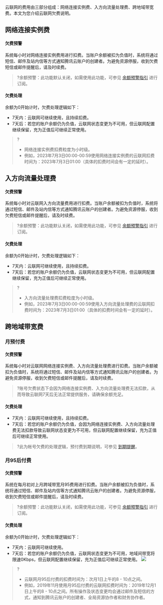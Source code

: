 ﻿云联网的费用由三部分组成：网络连接实例费、入方向流量处理费、跨地域带宽费。本文为您介绍云联网欠费说明。


## 网络连接实例费
#### 欠费预警
系统每小时对网络连接实例费用进行扣费。当账户余额被扣为负值时，系统将通过短信、邮件及站内信等方式通知腾讯云账户的创建者。为避免资源停服，收到欠费短信或邮件提醒后，请及时续费。
>?余额预警：此功能默认关闭，如需使用此功能，可参见 [余额预警指引](https://cloud.tencent.com/document/product/555/9942) 进行订阅。
>

#### 欠费处理
余额为0开始计时，欠费处理逻辑如下：
 - 7天内：云联网可继续使用，且持续扣费。
 - 7天后：若您的账户余额仍为负值，云联网状态变更为不可用，但云联网配置继续保留，充为正值后可继续正常使用。
>?
>- 网络连接实例费扣费粒度为小时级。
>- 例如，2023年7月3日00:00-00:59使用网络连接实例费的云联网扣费时间为：2023年7月3日01:00（具体的扣费时间会有一定的延时）。
>


## 入方向流量处理费
#### 欠费预警
系统每小时对云联网入方向流量费用进行扣费。当账户余额被扣为负值时，系统将通过短信、邮件及站内信等方式通知腾讯云账户的创建者。为避免资源停服，收到欠费短信或邮件提醒后，请及时续费。
>?余额预警：此功能默认关闭，如需使用此功能，可参见 [余额预警指引](https://cloud.tencent.com/document/product/555/9942) 进行订阅。
>

#### 欠费处理
余额为0开始计时，欠费处理逻辑如下：
 - 7天内：云联网可继续使用，且持续扣费。
 - 7天后：若您的账户余额仍为负值，云联网状态变更为不可用，但云联网配置继续保留，充为正值后可继续正常使用。

>?
>- 入方向流量处理费扣费粒度为小时级。
>- 例如，2023年7月3日00:00-00:59使用入方向流量处理费的云联网扣费时间为：2023年7月3日01:00（具体的扣费时间会有一定的延时）。
>

## 跨地域带宽费
### 月预付费
#### 欠费预警
系统每小时对云联网网络连接实例费、入方向流量处理费进行扣费。当账户余额被扣为负值时，系统将通过短信、邮件及站内信等方式通知腾讯云账户的创建者。为避免资源停服，收到欠费短信或邮件提醒后，请及时续费。
>?账号欠费状态下会因为网络连接实例费、入方向流量处理费无法扣款，从而导致云联网7天后无法正常提供服务，请确保余额充足。
>


#### 欠费处理
 - 7天内：云联网可继续使用，且持续扣费。
 - 7天后：若您的账户余额仍为负值，会因为网络连接实例费、入方向流量处理费无法扣款导致云联网状态变更为不可用，但云联网配置继续保留，充为正值后可继续正常使用。
>?此为帐号欠费的处理逻辑，预付费到期说明，可参见 [到期提醒](https://cloud.tencent.com/document/product/877/18745)。
>


### 月95后付费
#### 欠费预警
系统在每月初对上月跨域带宽月95费用进行扣费。当账户余额被扣为负值时，系统将通过短信、邮件及站内信等方式通知腾讯云账户的创建者。为避免资源停服，收到欠费短信或邮件提醒后，请及时续费。
>?余额预警：此功能默认关闭，如需使用此功能，可参见 [余额预警指引](https://cloud.tencent.com/document/product/555/9942) 进行订阅。
>
#### 欠费处理
余额为0开始计时，欠费处理逻辑如下：
 - 7天内：云联网可继续使用。
 - 7天后：若您的账户余额仍为负值，云联网状态变更为不可用，地域间带宽将限速0Kbps，但云联网配置继续保留，充为正值后可继续正常使用。
 ![](https://qcloudimg.tencent-cloud.cn/raw/2b37e628b151c8b890b6668b8d944adb.png)
>?
>- 云联网月95后付费的扣费时间为：次月1日上午的8 - 10点之间。
>- 例如，2019年11月使用月95后付费的云联网扣费时间为：2019年12月1日上午的8 - 10点之间。所有操作及状态变更均会通过邮件及短信的方式，通知到腾讯云账户的创建者、全局资源协作者和财务协作者。
>
